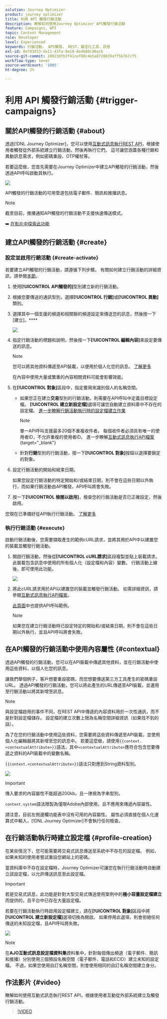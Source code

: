 ```yaml
---
solution: Journey Optimizer
product: journey optimizer
title: 利用 API 觸發行銷活動
description: 瞭解如何使用Journey Optimizer API觸發行銷活動
feature: Campaigns, API
topic: Content Management
role: Developer
level: Experienced
keywords: 行銷活動， API觸發， REST，最佳化工具，訊息
exl-id: 0ef03d33-da11-43fa-8e10-8e4b80c90acb
source-git-commit: 280238fb3f41cef08c4e5a8720839aff5b767cf5
workflow-type: tm+mt
source-wordcount: '1005'
ht-degree: 2%

---
```


# 利用 API 觸發行銷活動 {#trigger-campaigns}

## 關於API觸發的行銷活動 {#about}

透過[!DNL Journey Optimizer]，您可以使用[互動式訊息執行REST API](https://developer.adobe.com/journey-optimizer-apis/references/messaging/#tag/execution)，根據使用者觸發從外部系統建立行銷活動，然後再執行它們。 這可讓您涵蓋各種行銷和異動訊息需求，例如密碼重設、OTP權杖等。

若要這麼做，您首先需要在Journey Optimizer中建立API觸發的行銷活動，然後透過API呼叫啟動其執行。

![](../rn/assets/do-not-localize/api-triggered.gif)

API觸發的行銷活動的可用管道包括電子郵件、簡訊和推播訊息。

>[!NOTE]
>
>截至目前，推播通知API觸發的行銷活動不支援快速傳送模式。

➡️ [在影片中探索此功能](#video)

## 建立API觸發的行銷活動 {#create}

### 設定並啟用行銷活動 {#create-activate}

若要建立API觸發的行銷活動，請遵循下列步驟。 有關如何建立行銷活動的詳細資訊，請參閱[本節](create-campaign.md)。

1. 使用&#x200B;**[!UICONTROL API觸發的]**&#x200B;型別建立新的行銷活動。

1. 根據您要傳送的通訊型別，選擇&#x200B;**[!UICONTROL 行銷]**&#x200B;或&#x200B;**[!UICONTROL 異動]**&#x200B;類別。

1. 選擇其中一個支援的頻道和相關聯的頻道設定來傳送您的訊息，然後按一下[建立]。****

   ![](assets/api-triggered-type.png)

1. 指定行銷活動的標題和說明，然後按一下&#x200B;**[!UICONTROL 編輯內容]**&#x200B;來設定要傳送的訊息。

   >[!NOTE]
   >
   >您可以將其他資料傳遞至API裝載，以便用於個人化您的訊息。 [了解更多](#contextual)
   >
   >在內容中使用大量或繁重的內容相關資料可能會影響效能。

1. 在&#x200B;**[!UICONTROL 對象]**&#x200B;區段中，指定要用來識別個人的名稱空間。

   * 如果您正在建立&#x200B;**交易**&#x200B;型別的行銷活動，則需要在API呼叫中定義目標設定檔。 **[!UICONTROL 建立新設定檔]**&#x200B;選項可讓您自動建立資料庫中不存在的設定檔。 [進一步瞭解行銷活動執行時的設定檔建立作業](#profile-creation)

     >[!NOTE]
     >
     >單一API呼叫支援最多20個不重複收件者。 每個收件者必須具有唯一的使用者ID，不允許重複的使用者ID。 進一步瞭解[互動式訊息執行API檔案](https://developer.adobe.com/journey-optimizer-apis/references/messaging/#tag/execution/operation/postIMUnitaryMessageExecution){target="_blank"}

   * 針對&#x200B;**行銷**&#x200B;型別的行銷活動，按一下&#x200B;**[!UICONTROL 對象]**&#x200B;按鈕以選擇要鎖定的對象。

1. 設定行銷活動的開始和結束日期。

   如果您設定行銷活動的特定開始和/或結束日期，則不會在這些日期以外執行，而如果行銷活動由API觸發，API呼叫將會失敗。

1. 按一下&#x200B;**[!UICONTROL 檢閱以啟用]**，檢查您的行銷活動是否已正確設定，然後啟用。

您現在已準備好從API執行行銷活動。 [了解更多](#execute)

### 執行行銷活動 {#execute}

啟動行銷活動後，您需要擷取產生的範例cURL請求，並將其用於API中以建置您的裝載並觸發行銷活動。

1. 開啟行銷活動，然後從&#x200B;**[!UICONTROL cURL請求]**&#x200B;區段複製並貼上裝載請求。 此裝載包含訊息中使用的所有個人化（設定檔和內容）變數。 行銷活動上線後，即可使用此功能。

   ![](assets/api-triggered-curl.png)

1. 將此cURL請求用於API以建置您的裝載並觸發行銷活動。 如需詳細資訊，請參閱[互動式訊息執行API檔案](https://developer.adobe.com/journey-optimizer-apis/references/messaging/#tag/execution)。


   [此頁面](https://developer.adobe.com/journey-optimizer-apis/references/messaging-samples/)中也提供API呼叫範例。

   >[!NOTE]
   >
   >如果您在建立行銷活動時已設定特定的開始和/或結束日期，則不會在這些日期以外執行，並且API呼叫將會失敗。

## 在API觸發的行銷活動中使用內容屬性 {#contextual}

透過API觸發的行銷活動，您可以在API裝載中傳遞其他資料，並在行銷活動中使用這些資料，以個人化您的訊息。

讓我們舉個例子，客戶想要重設密碼，而您想要傳送第三方工具產生的密碼重設URL。 透過API觸發的行銷活動，您可以將此產生的URL傳遞至API裝載，並運用至行銷活動以將其新增至訊息。

>[!NOTE]
>
>與設定檔啟用的事件不同，在REST API中傳遞的內容資料用於一次性通訊，而不是針對設定檔儲存。 設定檔的建立次數上限為名稱空間詳細資訊（如果找不到的話）。

為了在您的行銷活動中使用這些資料，您需要將這些資料傳遞至API裝載，並使用個人化編輯器將其新增至您的訊息中。 若要這麼做，請使用`{{context.<contextualAttribute>}}`語法，其中`<contextualAttribute>`應符合包含您要傳遞之資料的API裝載中的變數名稱。

`{{context.<contextualAttribute>}}`語法只對應到String資料型別。

![](assets/api-triggered-context.png)


>[!IMPORTANT]
>
>傳入要求的內容屬性不能超過200kb，且一律視為字串型別。
>
>`context.system`語法限製為僅限Adobe內部使用，且不應用來傳遞內容屬性。

請注意，目前左側邊欄功能表中沒有可用的內容屬性。 屬性必須直接在個人化運算式中輸入，[!DNL Journey Optimizer]不會執行任何檢查。

## 在行銷活動執行時建立設定檔 {#profile-creation}

在某些情況下，您可能需要將交易式訊息傳送至系統中不存在的設定檔。 例如，如果未知的使用者嘗試重設您網站上的密碼。

當資料庫中不存在設定檔時，Journey Optimizer可讓您在執行行銷活動時自動建立該設定檔，以允許傳送訊息至此設定檔。

>[!IMPORTANT]
>
>若是交易式訊息，此功能是針對大型交易式傳送使用案例中的&#x200B;**極小容量設定檔建立**&#x200B;而提供的，且平台中已存在大量設定檔。

若要在行銷活動執行時啟用設定檔建立，請在&#x200B;**[!UICONTROL 對象]**&#x200B;區段中將&#x200B;**[!UICONTROL 建立新設定檔]**&#x200B;選項切換為開啟。 如果停用此選項，則會拒絕任何傳送的未知設定檔，且API呼叫將失敗。

![](assets/api-triggered-create-profile.png)

>[!NOTE]
>
>在&#x200B;**AJO互動式訊息設定檔資料集**&#x200B;資料集中，針對每個傳出頻道（電子郵件、簡訊和推播）分別使用三個預設名稱空間（電子郵件、電話和ECID）建立未知的設定檔。 不過，如果您使用自訂名稱空間，則會使用相同的自訂名稱空間建立身分。

## 作法影片 {#video}

瞭解如何使用互動式訊息執行REST API，根據使用者互動從外部系統建立及觸發行銷活動。

>[!VIDEO](https://video.tv.adobe.com/v/3425358?quality=12)
